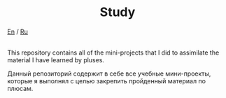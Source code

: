 <h1 align="center">Study</h1>
<p><a href="#en">En</a> / <a href="#ru">Ru</a><br><br></p>
<p><a name="#en">This repository contains all of the mini-projects that I did to assimilate the material I have learned by pluses.</a></p>
<p></p>
<p><a name="#ru">Данный репозиторий содержит в себе все учебные мини-проекты, которые я выполнял с целью закрепить пройденный материал по плюсам.</a></p>
